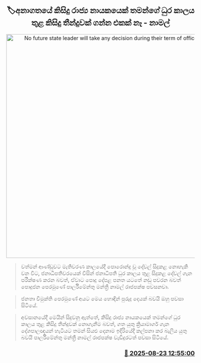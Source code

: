 <p align='center'><b><h2 align='center' title='No future state leader will take any decision during their term of office - Namal'>🏷අනාගතයේ කිසිදු රාජ්‍ය නායකයෙක් තමන්ගේ ධුර කාලය තුළ කිසිදු තීන්දුවක් ගන්න එකක් නෑ - නාමල්</h2></b></p>
<p align='center'><img src='https://helakuru.sgp1.cdn.digitaloceanspaces.com/esana/images/lib/namal-rajapaksha-pe-new.jpg' width='600' alt='No future state leader will take any decision during their term of office - Namal'></p>

> වත්මන් ආණ්ඩුවට මැතිවරණ කාලයේදී පොරොන්දු වූ දේවල් සිදුකළ නොහැකි වන විට, ජනාධිපතිවරයෙක් විසින් ජනාධිපති ධුර කාලය තුළ සිදුකළ දේවල් ගැන පරීක්ෂණ කරන බවත්, ඒවාට පොදු දේපළ පනත යටතේ නඩු පවරන බවත් පොදුජන පෙරමුණේ පාර්ලිමේන්තු මන්ත්‍රී නාමල් රාජපක්ෂ පවසනවා.

> ජනතා විමුක්ති පෙරමුණේ අයට මෙය හොඳින් පුරුදු දෙයක් බවයි ඔහු පවසා සිටියේ.

> අවසානයේදී මෙයින් සිදුවනු ඇත්තේ, කිසිදු රාජ්‍ය නායකයෙක් තමන්ගේ ධුර කාලය තුළ කිසිදු තීන්දුවක් නොගැනීම බවත්, ගත යුතු ක්‍රියාමාර්ග ගැන දේශපාලඥයන් හැටියට තමන් සියළු දෙනාම ඉදිරියේදී කල්පනා කර බැලිය යුතු බවයි පාර්ලිමේන්තු මන්ත්‍රී නාමල් රාජපක්ෂ වැඩිදුරටත් පවසා සිටියේ.



<h3 align='right'><a href='https://www.helakuru.lk/esana/p/112982/'>📅 2025-08-23 12:55:00</a></h3>
